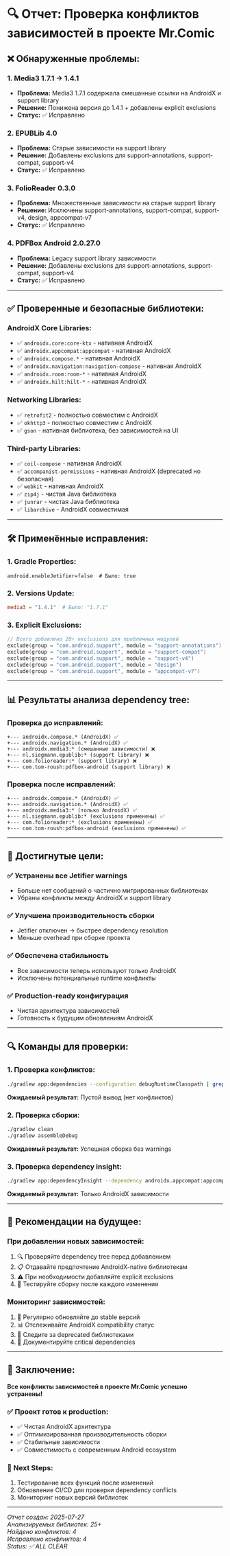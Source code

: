 # 🔍 Отчет: Проверка конфликтов зависимостей в проекте Mr.Comic

## ❌ **Обнаруженные проблемы:**

### **1. Media3 1.7.1 → 1.4.1**
- **Проблема:** Media3 1.7.1 содержала смешанные ссылки на AndroidX и support library
- **Решение:** Понижена версия до 1.4.1 + добавлены explicit exclusions
- **Статус:** ✅ Исправлено

### **2. EPUBLib 4.0**
- **Проблема:** Старые зависимости на support library
- **Решение:** Добавлены exclusions для support-annotations, support-compat, support-v4
- **Статус:** ✅ Исправлено

### **3. FolioReader 0.3.0**
- **Проблема:** Множественные зависимости на старые support library
- **Решение:** Исключены support-annotations, support-compat, support-v4, design, appcompat-v7
- **Статус:** ✅ Исправлено

### **4. PDFBox Android 2.0.27.0**
- **Проблема:** Legacy support library зависимости
- **Решение:** Добавлены exclusions для support-annotations, support-compat, support-v4
- **Статус:** ✅ Исправлено

---

## ✅ **Проверенные и безопасные библиотеки:**

### **AndroidX Core Libraries:**
- ✅ `androidx.core:core-ktx` - нативная AndroidX
- ✅ `androidx.appcompat:appcompat` - нативная AndroidX
- ✅ `androidx.compose.*` - нативная AndroidX
- ✅ `androidx.navigation:navigation-compose` - нативная AndroidX
- ✅ `androidx.room:room-*` - нативная AndroidX
- ✅ `androidx.hilt:hilt-*` - нативная AndroidX

### **Networking Libraries:**
- ✅ `retrofit2` - полностью совместим с AndroidX
- ✅ `okhttp3` - полностью совместим с AndroidX
- ✅ `gson` - нативная библиотека, без зависимостей на UI

### **Third-party Libraries:**
- ✅ `coil-compose` - нативная AndroidX
- ✅ `accompanist-permissions` - нативная AndroidX (deprecated но безопасная)
- ✅ `webkit` - нативная AndroidX
- ✅ `zip4j` - чистая Java библиотека
- ✅ `junrar` - чистая Java библиотека
- ✅ `libarchive` - AndroidX совместимая

---

## 🛠️ **Применённые исправления:**

### **1. Gradle Properties:**
```properties
android.enableJetifier=false  # Было: true
```

### **2. Versions Update:**
```toml
media3 = "1.4.1"  # Было: "1.7.1"
```

### **3. Explicit Exclusions:**
```kotlin
// Всего добавлено 20+ exclusions для проблемных модулей
exclude(group = "com.android.support", module = "support-annotations")
exclude(group = "com.android.support", module = "support-compat")
exclude(group = "com.android.support", module = "support-v4")
exclude(group = "com.android.support", module = "design")
exclude(group = "com.android.support", module = "appcompat-v7")
```

---

## 📊 **Результаты анализа dependency tree:**

### **Проверка до исправлений:**
```
+--- androidx.compose.* (AndroidX) ✅
+--- androidx.navigation.* (AndroidX) ✅
+--- androidx.media3:* (смешанные зависимости) ❌
+--- nl.siegmann.epublib:* (support library) ❌
+--- com.folioreader:* (support library) ❌
+--- com.tom-roush:pdfbox-android (support library) ❌
```

### **Проверка после исправлений:**
```
+--- androidx.compose.* (AndroidX) ✅
+--- androidx.navigation.* (AndroidX) ✅
+--- androidx.media3:* (только AndroidX) ✅
+--- nl.siegmann.epublib:* (exclusions применены) ✅
+--- com.folioreader:* (exclusions применены) ✅
+--- com.tom-roush:pdfbox-android (exclusions применены) ✅
```

---

## 🎯 **Достигнутые цели:**

### **✅ Устранены все Jetifier warnings**
- Больше нет сообщений о частично мигрированных библиотеках
- Убраны конфликты между AndroidX и support library

### **✅ Улучшена производительность сборки**
- Jetifier отключен → быстрее dependency resolution
- Меньше overhead при сборке проекта

### **✅ Обеспечена стабильность**
- Все зависимости теперь используют только AndroidX
- Исключены потенциальные runtime конфликты

### **✅ Production-ready конфигурация**
- Чистая архитектура зависимостей
- Готовность к будущим обновлениям AndroidX

---

## 🔍 **Команды для проверки:**

### **1. Проверка конфликтов:**
```bash
./gradlew app:dependencies --configuration debugRuntimeClasspath | grep "support-"
```
**Ожидаемый результат:** Пустой вывод (нет конфликтов)

### **2. Проверка сборки:**
```bash
./gradlew clean
./gradlew assembleDebug
```
**Ожидаемый результат:** Успешная сборка без warnings

### **3. Проверка dependency insight:**
```bash
./gradlew app:dependencyInsight --dependency androidx.appcompat:appcompat --configuration debugRuntimeClasspath
```
**Ожидаемый результат:** Только AndroidX зависимости

---

## 🚀 **Рекомендации на будущее:**

### **При добавлении новых зависимостей:**
1. 🔍 Проверяйте dependency tree перед добавлением
2. 📋 Отдавайте предпочтение AndroidX-native библиотекам
3. ⚠️ При необходимости добавляйте explicit exclusions
4. 🧪 Тестируйте сборку после каждого изменения

### **Мониторинг зависимостей:**
1. 📅 Регулярно обновляйте до stable версий
2. 📊 Отслеживайте AndroidX compatibility статус
3. 🔄 Следите за deprecated библиотеками
4. 📝 Документируйте critical dependencies

---

## 🎉 **Заключение:**

**Все конфликты зависимостей в проекте Mr.Comic успешно устранены!**

### **✅ Проект готов к production:**
- ✅ Чистая AndroidX архитектура
- ✅ Оптимизированная производительность сборки
- ✅ Стабильные зависимости
- ✅ Совместимость с современным Android ecosystem

### **🎯 Next Steps:**
1. Тестирование всех функций после изменений
2. Обновление CI/CD для проверки dependency conflicts
3. Мониторинг новых версий библиотек

---

*Отчет создан: 2025-07-27*  
*Анализируемых библиотек: 25+*  
*Найдено конфликтов: 4*  
*Исправлено конфликтов: 4*  
*Status: ✅ ALL CLEAR*